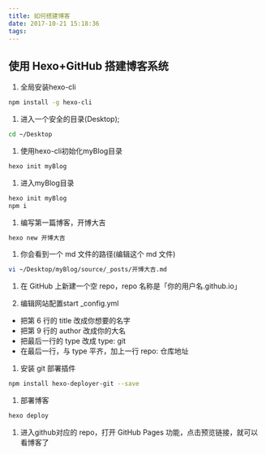 ```yaml
---
title: 如何搭建博客
date: 2017-10-21 15:18:36
tags:
---
```

## 使用 Hexo+GitHub  搭建博客系统

1. 全局安装hexo-cli
```bash
npm install -g hexo-cli
```
1. 进入一个安全的目录(Desktop);
```bash
cd ~/Desktop
```
1. 使用hexo-cli初始化myBlog目录
```bash
hexo init myBlog
```
1. 进入myBlog目录
```bash
hexo init myBlog
npm i
```
1. 编写第一篇博客，开博大吉
```bash
hexo new 开博大吉
```
1. 你会看到一个 md 文件的路径(编辑这个 md 文件)
```bash
vi ~/Desktop/myBlog/source/_posts/开博大吉.md
```
1. 在 GitHub 上新建一个空 repo，repo 名称是「你的用户名.github.io」

1. 编辑网站配置start _config.yml
 * 把第 6 行的 title 改成你想要的名字
 * 把第 9 行的 author 改成你的大名
 * 把最后一行的 type 改成 type: git
 * 在最后一行，与 type 平齐，加上一行 repo: 仓库地址

1. 安装 git 部署插件
```bash
npm install hexo-deployer-git --save
```
1. 部署博客
```bash
hexo deploy
```

1. 进入github对应的 repo，打开 GitHub Pages 功能，点击预览链接，就可以看博客了